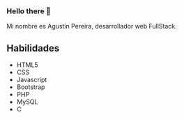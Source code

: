 ### Hello there 👋 
Mi nombre es Agustín Pereira, desarrollador web FullStack.

## Habilidades

* HTML5
* CSS
* Javascript
* Bootstrap
* PHP
* MySQL
* C
  

<!--
**aguuspereira/aguuspereira** is a ✨ _special_ ✨ repository because its `README.md` (this file) appears on your GitHub profile.

Here are some ideas to get you started:

- 🔭 I’m currently working on ...
- 🌱 I’m currently learning ...
- 👯 I’m looking to collaborate on ...
- 🤔 I’m looking for help with ...
- 💬 Ask me about ...
- 📫 How to reach me: ...
- 😄 Pronouns: ...
- ⚡ Fun fact: ...
-->
